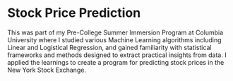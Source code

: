 # Stock Price Prediction
This was part of my Pre-College Summer Immersion Program at Columbia University where I studied various Machine Learning algorithms including Linear and Logistical Regression, and gained familiarity 
with statistical frameworks and methods designed to extract practical insights from data. I applied the learnings to create a program for predicting stock prices in the New York Stock Exchange.  

